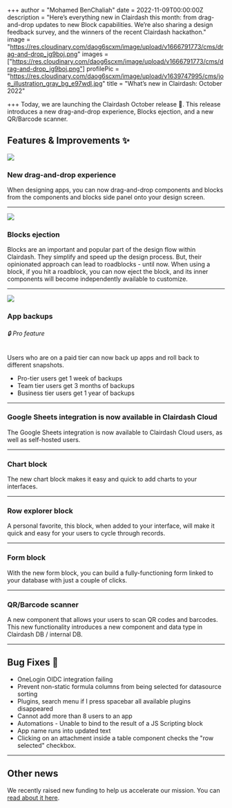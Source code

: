 +++
author = "Mohamed BenChaliah"
date = 2022-11-09T00:00:00Z
description = "Here’s everything new in Clairdash this month: from drag-and-drop updates to new Block capabilities. We’re also sharing a design feedback survey, and the winners of the recent Clairdash hackathon."
image = "https://res.cloudinary.com/daog6scxm/image/upload/v1666791773/cms/drag-and-drop_jg9boj.png"
images = ["https://res.cloudinary.com/daog6scxm/image/upload/v1666791773/cms/drag-and-drop_jg9boj.png"]
profilePic = "https://res.cloudinary.com/daog6scxm/image/upload/v1639747995/cms/joe_illustration_gray_bg_e97wdl.jpg"
title = "What’s new in Clairdash: October 2022"

+++
Today, we are launching the Clairdash October release 🎉. This release introduces a new drag-and-drop experience, Blocks ejection, and a new QR/Barcode scanner.

## Features & Improvements ✨

![](https://res.cloudinary.com/daog6scxm/image/upload/v1666791773/cms/drag-and-drop_jg9boj.png)

### New drag-and-drop experience

When designing apps, you can now drag-and-drop components and blocks from the components and blocks side panel onto your design screen.

***

![](https://res.cloudinary.com/daog6scxm/image/upload/v1666791902/cms/Block-ejection_sjx8vh.png)

### Blocks ejection

Blocks are an important and popular part of the design flow within Clairdash. They simplify and speed up the design process. But, their opinionated approach can lead to roadblocks - until now. When using a block, if you hit a roadblock, you can now eject the block, and its inner components will become independently available to customize.

***

![](https://res.cloudinary.com/daog6scxm/image/upload/v1666792090/cms/backups_ynlpls.png)

### App backups

###### 🔒 Pro feature

Users who are on a paid tier can now back up apps and roll back to different snapshots.

* Pro-tier users get 1 week of backups
* Team tier users get 3 months of backups
* Business tier users get 1 year of backups

***

### Google Sheets integration is now available in Clairdash Cloud

The Google Sheets integration is now available to Clairdash Cloud users, as well as self-hosted users.

***

### Chart block

The new chart block makes it easy and quick to add charts to your interfaces.

***

### Row explorer block

A personal favorite, this block, when added to your interface, will make it quick and easy for your users to cycle through records.

***

### Form block

With the new form block, you can build a fully-functioning form linked to your database with just a couple of clicks.

***

### QR/Barcode scanner

A new component that allows your users to scan QR codes and barcodes. This new functionality introduces a new component and data type in Clairdash DB / internal DB.

***

## Bug Fixes 🐛

* OneLogin OIDC integration failing
* Prevent non-static formula columns from being selected for datasource sorting
* Plugins, search menu if I press spacebar all available plugins disappeared
* Cannot add more than 8 users to an app
* Automations - Unable to bind to the result of a JS Scripting block
* App name runs into updated text
* Clicking on an attachment inside a table component checks the "row selected" checkbox.

***

## Other news

We recently raised new funding to help us accelerate our mission. You can [read about it here](https://clairdash.com/blog/updates/clairdash-raises-7m-to-help-every-company-on-the-planet-build-their-own-tools/).